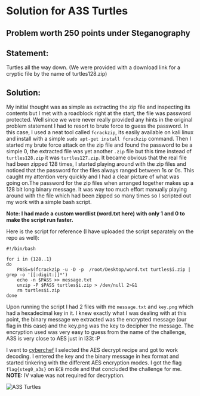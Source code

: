 # Solution for A3S Turtles

## Problem worth 250 points under Steganography
## Statement:
Turtles all the way down.
(We were provided with a download link for a cryptic file by the name of turtles128.zip)

## Solution:
My initial thought was as simple as extracting the zip file and inspecting its contents but I met with a roadblock right at the start, the file was password protected. Well since we were never really provided any hints in the original problem statement I had to resort to brute force to guess the password. In this case, I used a neat tool called ```fcrackzip```, its easily available on kali linux and install with a simple ```sudo apt-get install fcrackzip``` command. Then I started my brute force attack on the zip file and found the password to be a simple 0, the extracted file was yet another ```.zip``` file but this time instead of ```turtles128.zip``` it was ```turtles127.zip```. It became obvious that the real file had been zipped 128 times, I started playing around with the zip files and noticed that the password for the files always ranged between 1s or 0s. This caught my attention very quickly and I had a clear picture of what was going on.The password for the zip files when arranged together makes up a 128 bit long binary message. It was way too much effort manually playing around with the file which had been zipped so many times so I scripted out my work with a simple bash script. 

**Note: I had made a custom wordlist (word.txt here) with only 1 and 0 to make the script run faster.**

Here is the script for reference (I have uploaded the script separately on the repo as well):
```
#!/bin/bash

for i in {128..1}
do 
	PASS=$(fcrackzip -u -D -p  /root/Desktop/word.txt turtles$i.zip | grep -o '[[:digit:]]*')
	echo -n $PASS >> message.txt  
	unzip -P $PASS turtles$i.zip > /dev/null 2>&1
	rm turtles$i.zip
done
```
Upon running the script I had 2 files with me ```message.txt``` and ```key.png``` which had a hexadecimal key in it. I knew exactly what I was dealing with at this point, the binary message we extracted was the encrypted message (our flag in this case) and the key.png was the key to decipher the message. The encryption used was very easy to guess from the name of the challenge, A3S is very close to AES just in l33t :P

I went to [cyberchef](https://gchq.github.io/CyberChef/) I selected the AES decrypt recipe and got to work decoding. I entered the key and the binary message in hex format and started tinkering with the different AES encryption modes. I got the flag ```flag{steg0_a3s}``` on ```ECB``` mode and that concluded the challenge for me. **NOTE:** IV value was not required for decryption.

![A3S Turtles](images/A3S%20Turtles.png)
